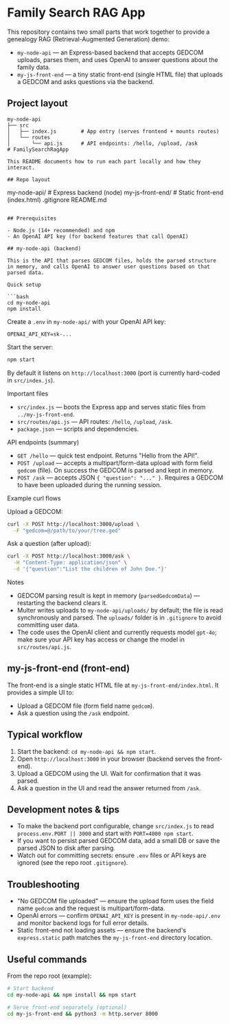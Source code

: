 # Family Search RAG App
This repository contains two small parts that work together to provide a genealogy RAG (Retrieval-Augmented Generation) demo:

- `my-node-api` — an Express-based backend that accepts GEDCOM uploads, parses them, and uses OpenAI to answer questions about the family data.
- `my-js-front-end` — a tiny static front-end (single HTML file) that uploads a GEDCOM and asks questions via the backend.

## Project layout

```
my-node-api
├── src
│   ├── index.js        # App entry (serves frontend + mounts routes)
│   └── routes
│       └── api.js      # API endpoints: /hello, /upload, /ask
# FamilySearchRagApp

This README documents how to run each part locally and how they interact.

## Repo layout

```
my-node-api/          # Express backend (node)
my-js-front-end/      # Static front-end (index.html)
.gitignore
README.md
```

## Prerequisites

- Node.js (14+ recommended) and npm
- An OpenAI API key (for backend features that call OpenAI)

## my-node-api (backend)

This is the API that parses GEDCOM files, holds the parsed structure in memory, and calls OpenAI to answer user questions based on that parsed data.

Quick setup

```bash
cd my-node-api
npm install
```

Create a `.env` in `my-node-api/` with your OpenAI API key:

```
OPENAI_API_KEY=sk-...
```

Start the server:

```bash
npm start
```

By default it listens on `http://localhost:3000` (port is currently hard-coded in `src/index.js`).

Important files

- `src/index.js` — boots the Express app and serves static files from `../my-js-front-end`.
- `src/routes/api.js` — API routes: `/hello`, `/upload`, `/ask`.
- `package.json` — scripts and dependencies.

API endpoints (summary)

- `GET /hello` — quick test endpoint. Returns "Hello from the API!".
- `POST /upload` — accepts a multipart/form-data upload with form field `gedcom` (file). On success the GEDCOM is parsed and kept in memory.
- `POST /ask` — accepts JSON `{ "question": "..." }`. Requires a GEDCOM to have been uploaded during the running session.

Example curl flows

Upload a GEDCOM:

```bash
curl -X POST http://localhost:3000/upload \
  -F "gedcom=@/path/to/your/tree.ged"
```

Ask a question (after upload):

```bash
curl -X POST http://localhost:3000/ask \
  -H "Content-Type: application/json" \
  -d '{"question":"List the children of John Doe."}'
```

Notes

- GEDCOM parsing result is kept in memory (`parsedGedcomData`) — restarting the backend clears it.
- Multer writes uploads to `my-node-api/uploads/` by default; the file is read synchronously and parsed. The `uploads/` folder is in `.gitignore` to avoid committing user data.
- The code uses the OpenAI client and currently requests model `gpt-4o`; make sure your API key has access or change the model in `src/routes/api.js`.

## my-js-front-end (front-end)

The front-end is a single static HTML file at `my-js-front-end/index.html`. It provides a simple UI to:

- Upload a GEDCOM file (form field name `gedcom`).
- Ask a question using the `/ask` endpoint.

## Typical workflow

1. Start the backend: `cd my-node-api && npm start`.
2. Open `http://localhost:3000` in your browser (backend serves the front-end). 
3. Upload a GEDCOM using the UI. Wait for confirmation that it was parsed.
4. Ask a question in the UI and read the answer returned from `/ask`.

## Development notes & tips

- To make the backend port configurable, change `src/index.js` to read `process.env.PORT || 3000` and start with `PORT=4000 npm start`.
- If you want to persist parsed GEDCOM data, add a small DB or save the parsed JSON to disk after parsing.
- Watch out for committing secrets: ensure `.env` files or API keys are ignored (see the repo root `.gitignore`).

## Troubleshooting

- "No GEDCOM file uploaded" — ensure the upload form uses the field name `gedcom` and the request is multipart/form-data.
- OpenAI errors — confirm `OPENAI_API_KEY` is present in `my-node-api/.env` and monitor backend logs for full error details.
- Static front-end not loading assets — ensure the backend's `express.static` path matches the `my-js-front-end` directory location.

## Useful commands

From the repo root (example):

```bash
# Start backend
cd my-node-api && npm install && npm start

# Serve front-end separately (optional)
cd my-js-front-end && python3 -m http.server 8000
```